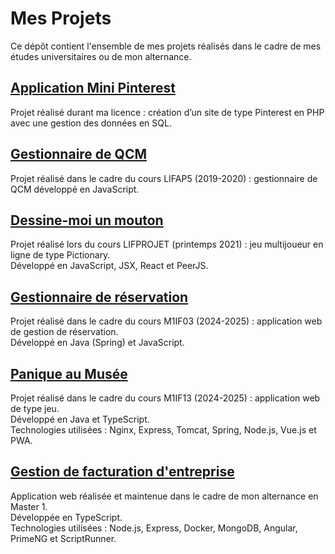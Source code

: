 # Mes Projets

Ce dépôt contient l'ensemble de mes projets réalisés dans le cadre de mes études universitaires ou de mon alternance.

## [Application Mini Pinterest](https://github.com/D32mond/mes-projets-web/tree/main/application-mini-pinterest)

Projet réalisé durant ma licence : création d’un site de type Pinterest en PHP avec une gestion des données en SQL.

## [Gestionnaire de QCM](https://github.com/D32mond/mes-projets-web/tree/main/gestionnaire-de-QCM)

Projet réalisé dans le cadre du cours LIFAP5 (2019-2020) : gestionnaire de QCM développé en JavaScript.

## [Dessine-moi un mouton](https://github.com/D32mond/mes-projets-web/tree/main/dessine-moi-un-mouton)

Projet réalisé lors du cours LIFPROJET (printemps 2021) : jeu multijoueur en ligne de type Pictionary.  
Développé en JavaScript, JSX, React et PeerJS.

## [Gestionnaire de réservation](https://github.com/D32mond/mes-projets-web/tree/main/M1IF03-RESAS)

Projet réalisé dans le cadre du cours M1IF03 (2024-2025) : application web de gestion de réservation.  
Développé en Java (Spring) et JavaScript.

## [Panique au Musée](https://github.com/D32mond/mes-projets-web/tree/main/M1IF13-Panique-au-Musée)

Projet réalisé dans le cadre du cours M1IF13 (2024-2025) : application web de type jeu.  
Développé en Java et TypeScript.  
Technologies utilisées : Nginx, Express, Tomcat, Spring, Node.js, Vue.js et PWA.

## [Gestion de facturation d'entreprise](https://github.com/D32mond/mes-projets-web/tree/main/Projet-Alternance)

Application web réalisée et maintenue dans le cadre de mon alternance en Master 1.  
Développée en TypeScript.  
Technologies utilisées : Node.js, Express, Docker, MongoDB, Angular, PrimeNG et ScriptRunner.
